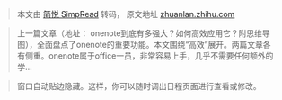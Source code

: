 > 本文由 [简悦 SimpRead](http://ksria.com/simpread/) 转码， 原文地址 [zhuanlan.zhihu.com](https://zhuanlan.zhihu.com/p/366416381)

> 上一篇文章（地址： onenote到底有多强大？如何高效应用它？附思维导图），全面盘点了onenote的重要功能。本文围绕“高效”展开。两篇文章各有侧重。onenote属于office一员，非常容易上手，几乎不需要任何额外的学…

> 窗口自动贴边隐藏。这样，你可以随时调出日程页面进行查看或修改。